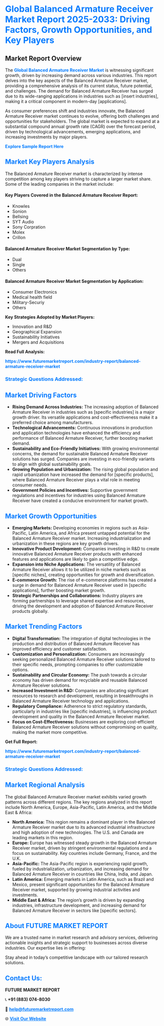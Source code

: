 <h1 style="color: #007BFF;">Global Balanced Armature Receiver Market Report 2025-2033: Driving Factors, Growth Opportunities, and Key Players</h1>

<section id="overview">
<h2>Market Report Overview</h2>
<p>The <a href="https://www.futuremarketreport.com/industry-report/balanced-armature-receiver-market" style="color: #007BFF; text-decoration: none;"><strong>Global Balanced Armature Receiver Market</strong></a> is witnessing significant growth, driven by increasing demand across various industries. This report delves into the key aspects of the Balanced Armature Receiver market, providing a comprehensive analysis of its current status, future potential, and challenges. The demand for Balanced Armature Receiver has surged due to its wide-ranging applications in industries such as [insert industries], making it a critical component in modern-day [applications].</p>
<p>As consumer preferences shift and industries innovate, the Balanced Armature Receiver market continues to evolve, offering both challenges and opportunities for stakeholders. The global market is expected to expand at a substantial compound annual growth rate (CAGR) over the forecast period, driven by technological advancements, emerging applications, and increasing investments by major players.</p>
</section>

<section id="overview">
<p><a href="https://www.futuremarketreport.com/request-sample/reportId=115280" style="color: #007BFF; text-decoration: none;"><strong>Explore Sample Report Here</strong></a></p>
</section>

<section id="key-players">
<h2 style="color: #007BFF;">Market Key Players Analysis</h2>
<p>The Balanced Armature Receiver market is characterized by intense competition among key players striving to capture a larger market share. Some of the leading companies in the market include:</p>
<h4>Key Players Covered in the Balanced Armature Receiver Report:</h4>
<ul><li>Knowles</li><li>Sonion</li><li>Bellsing</li><li>SYT Audio</li><li>Sony Corpration</li><li>Molex</li><li>Crillon</li></ul>
<h4>Balanced Armature Receiver Market Segmentation by Type:</h4>
<ul><li>Dual</li><li>Single</li><li>Others</li></ul>

<h4>Balanced Armature Receiver Market Segmentation by Application:</h4>
<ul><li>Consumer Electronics</li><li>Medical health field</li><li>Military-Securiy</li><li>Others</li></ul>
<p><strong>Key Strategies Adopted by Market Players:</strong></p>
<ul>
<li>Innovation and R&D</li>
<li>Geographical Expansion</li>
<li>Sustainability Initiatives</li>
<li>Mergers and Acquisitions</li>
</ul>
</section>

<section>
<p><strong>Read Full Analysis: </strong></p><a href="https://www.futuremarketreport.com/industry-report/balanced-armature-receiver-market" style="color: #007BFF; text-decoration: none;"><strong>https://www.futuremarketreport.com/industry-report/balanced-armature-receiver-market</strong></a>
<h3 style="color: #007BFF;">Strategic Questions Addressed:</h3>
</section>

<section id="driving-factors">
<h2 style="color: #007BFF;">Market Driving Factors</h2>
<ul>
<li><strong>Rising Demand Across Industries:</strong> The increasing adoption of Balanced Armature Receiver in industries such as [specific industries] is a major growth driver. Its versatile applications and cost-effectiveness make it a preferred choice among manufacturers.</li>
<li><strong>Technological Advancements:</strong> Continuous innovations in production and application technologies have enhanced the efficiency and performance of Balanced Armature Receiver, further boosting market demand.</li>
<li><strong>Sustainability and Eco-Friendly Initiatives:</strong> With growing environmental concerns, the demand for sustainable Balanced Armature Receiver solutions has surged. Companies are investing in eco-friendly variants to align with global sustainability goals.</li>
<li><strong>Growing Population and Urbanization:</strong> The rising global population and rapid urbanization have increased the demand for [specific products], where Balanced Armature Receiver plays a vital role in meeting consumer needs.</li>
<li><strong>Government Policies and Incentives:</strong> Supportive government regulations and incentives for industries using Balanced Armature Receiver have created a conducive environment for market growth.</li>
</ul>
</section>

<section id="growth-opportunities">
<h2 style="color: #007BFF;">Market Growth Opportunities</h2>
<ul>
<li><strong>Emerging Markets:</strong> Developing economies in regions such as Asia-Pacific, Latin America, and Africa present untapped potential for the Balanced Armature Receiver market. Increasing industrialization and urbanization in these regions are key growth drivers.</li>
<li><strong>Innovative Product Development:</strong> Companies investing in R&D to create innovative Balanced Armature Receiver products with enhanced features and applications are likely to gain a competitive edge.</li>
<li><strong>Expansion into Niche Applications:</strong> The versatility of Balanced Armature Receiver allows it to be utilized in niche markets such as [specific niches], creating opportunities for growth and diversification.</li>
<li><strong>E-commerce Growth:</strong> The rise of e-commerce platforms has created a surge in demand for Balanced Armature Receiver used in [specific applications], further boosting market growth.</li>
<li><strong>Strategic Partnerships and Collaborations:</strong> Industry players are forming partnerships to leverage shared expertise and resources, driving the development and adoption of Balanced Armature Receiver products globally.</li>
</ul>
</section>

<section id="trending-factors">
<h2 style="color: #007BFF;">Market Trending Factors</h2>
<ul>
<li><strong>Digital Transformation:</strong> The integration of digital technologies in the production and distribution of Balanced Armature Receiver has improved efficiency and customer satisfaction.</li>
<li><strong>Customization and Personalization:</strong> Consumers are increasingly seeking personalized Balanced Armature Receiver solutions tailored to their specific needs, prompting companies to offer customizable options.</li>
<li><strong>Sustainability and Circular Economy:</strong> The push towards a circular economy has driven demand for recyclable and reusable Balanced Armature Receiver solutions.</li>
<li><strong>Increased Investment in R&D:</strong> Companies are allocating significant resources to research and development, resulting in breakthroughs in Balanced Armature Receiver technology and applications.</li>
<li><strong>Regulatory Compliance:</strong> Adherence to strict regulatory standards, particularly in industries like [specific industries], is influencing product development and quality in the Balanced Armature Receiver market.</li>
<li><strong>Focus on Cost-Effectiveness:</strong> Businesses are exploring cost-efficient Balanced Armature Receiver solutions without compromising on quality, making the market more competitive.</li>
</ul>
</section>

<section>
<p><strong>Get Full Report: </strong></p><a href="https://www.futuremarketreport.com/industry-report/balanced-armature-receiver-market" style="color: #007BFF; text-decoration: none;"><strong>https://www.futuremarketreport.com/industry-report/balanced-armature-receiver-market</strong></a>
<h3 style="color: #007BFF;">Strategic Questions Addressed:</h3>
</section>


<section id="regional-analysis">
<h2 style="color: #007BFF;">Market Regional Analysis</h2>
<p>The global Balanced Armature Receiver market exhibits varied growth patterns across different regions. The key regions analyzed in this report include North America, Europe, Asia-Pacific, Latin America, and the Middle East & Africa:</p>
<ul>
<li><strong>North America:</strong> This region remains a dominant player in the Balanced Armature Receiver market due to its advanced industrial infrastructure and high adoption of new technologies. The U.S. and Canada are leading markets in this region.</li>
<li><strong>Europe:</strong> Europe has witnessed steady growth in the Balanced Armature Receiver market, driven by stringent environmental regulations and a focus on sustainability. Key countries include Germany, France, and the U.K.</li>
<li><strong>Asia-Pacific:</strong> The Asia-Pacific region is experiencing rapid growth, fueled by industrialization, urbanization, and increasing demand for Balanced Armature Receiver in countries like China, India, and Japan.</li>
<li><strong>Latin America:</strong> Emerging markets in Latin America, such as Brazil and Mexico, present significant opportunities for the Balanced Armature Receiver market, supported by growing industrial activities and investments.</li>
<li><strong>Middle East & Africa:</strong> The region’s growth is driven by expanding industries, infrastructure development, and increasing demand for Balanced Armature Receiver in sectors like [specific sectors].</li>
</ul>
</section>

<footer>
<h2 style="color: #007BFF;">About FUTURE MARKET REPORT</h2>
<p>We are a trusted name in market research and advisory services, delivering actionable insights and strategic support to businesses across diverse industries. Our expertise lies in offering:</p>

<p>Stay ahead in today’s competitive landscape with our tailored research solutions.</p>

<h2 style="color: #007BFF;">Contact Us:</h2>
<p><strong>FUTURE MARKET REPORT</strong></p>
<p>📞 <strong>+91 (883) 074-8030</strong></p>
<p>📧 <strong><a href="mailto:help@futuremarketreport.com" style="color: #007BFF;">help@futuremarketreport.com</a></strong></p>
<p>🌐 <strong><a href="https://www.futuremarketreport.com/" style="color: #007BFF;">Visit Our Website</a></strong></p>
</footer>